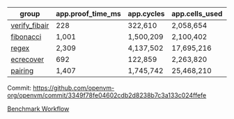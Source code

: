 | group | app.proof_time_ms | app.cycles | app.cells_used | leaf.proof_time_ms | leaf.cycles | leaf.cells_used |
| -- | -- | -- | -- | -- | -- | -- |
| [verify_fibair](https://github.com/openvm-org/openvm/blob/benchmark-results/benchmarks-pr/2186/verify_fibair-3349f78fe04602cdb2d8238b7c3a133c024ffefe.md) | 228 |  322,610 |  2,058,654 |- | - | - |
| [fibonacci](https://github.com/openvm-org/openvm/blob/benchmark-results/benchmarks-pr/2186/fibonacci-3349f78fe04602cdb2d8238b7c3a133c024ffefe.md) | 1,001 |  1,500,209 |  2,100,402 |- | - | - |
| [regex](https://github.com/openvm-org/openvm/blob/benchmark-results/benchmarks-pr/2186/regex-3349f78fe04602cdb2d8238b7c3a133c024ffefe.md) | 2,309 |  4,137,502 |  17,695,216 |- | - | - |
| [ecrecover](https://github.com/openvm-org/openvm/blob/benchmark-results/benchmarks-pr/2186/ecrecover-3349f78fe04602cdb2d8238b7c3a133c024ffefe.md) | 692 |  122,859 |  2,263,820 |- | - | - |
| [pairing](https://github.com/openvm-org/openvm/blob/benchmark-results/benchmarks-pr/2186/pairing-3349f78fe04602cdb2d8238b7c3a133c024ffefe.md) | 1,407 |  1,745,742 |  25,468,210 |- | - | - |


Commit: https://github.com/openvm-org/openvm/commit/3349f78fe04602cdb2d8238b7c3a133c024ffefe

[Benchmark Workflow](https://github.com/openvm-org/openvm/actions/runs/18919273335)
